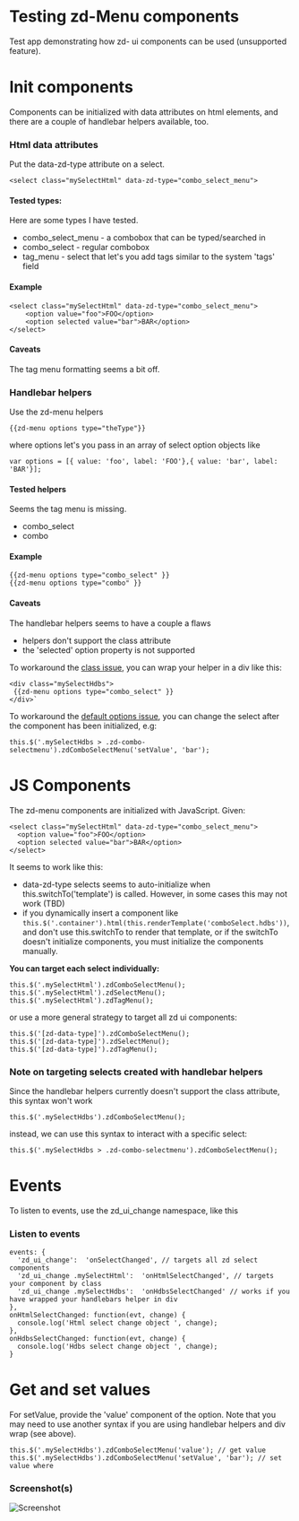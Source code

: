 # Testing zd-Menu components

Test app demonstrating how zd- ui components can be used (unsupported feature).

# Init components
Components can be initialized with data attributes on html elements, and there are a couple of handlebar helpers available, too.

### Html data attributes
Put the data-zd-type attribute on a select. 

```<select class="mySelectHtml" data-zd-type="combo_select_menu">```

#### Tested types:
Here are some types I have tested. 

* combo_select_menu - a combobox that can be typed/searched in
* combo_select - regular combobox
* tag_menu - select that let's you add tags similar to the system 'tags' field

#### Example
```
<select class="mySelectHtml" data-zd-type="combo_select_menu">
    <option value="foo">FOO</option>
    <option selected value="bar">BAR</option>
</select>
```

#### Caveats
The tag menu formatting seems a bit off. 

### Handlebar helpers
Use the zd-menu helpers 

```{{zd-menu options type="theType"}}```

where options let's you pass in an array of select option objects like 

```var options = [{ value: 'foo', label: 'FOO'},{ value: 'bar', label: 'BAR'}];```

#### Tested helpers
Seems the tag menu is missing. 

* combo_select
* combo

#### Example
```
{{zd-menu options type="combo_select" }}
{{zd-menu options type="combo" }}
```

#### Caveats
The handlebar helpers seems to have a couple a flaws

* helpers don't support the class attribute
* the 'selected' option property is not supported

To workaround the [class issue](https://github.com/joelhellman/zd_menu/issues/1), you can wrap your helper in a div like this:

 ```
<div class="mySelectHdbs">
  {{zd-menu options type="combo_select" }}
</div>`
```

To workaround the [default options issue](https://github.com/joelhellman/zd_menu/issues/2), you can change the select after the component has been initialized, e.g:

```
this.$('.mySelectHdbs > .zd-combo-selectmenu').zdComboSelectMenu('setValue', 'bar');
```

# JS Components
The zd-menu components are initialized with JavaScript. Given:

```
<select class="mySelectHtml" data-zd-type="combo_select_menu">
  <option value="foo">FOO</option>
  <option selected value="bar">BAR</option>
</select>
```

It seems to work like this:
* data-zd-type selects seems to auto-initialize when this.switchTo('template') is called. However, in some cases this may not work (TBD)
* if you dynamically insert a component like `this.$('.container').html(this.renderTemplate('comboSelect.hdbs'))`, and don't use this.switchTo to render that template, or if the switchTo doesn't initialize components, you must initialize the components manually.

**You can target each select individually:**

```
this.$('.mySelectHtml').zdComboSelectMenu();
this.$('.mySelectHtml').zdSelectMenu();
this.$('.mySelectHtml').zdTagMenu();
```

or use a more general strategy to target all zd ui components:

```
this.$('[zd-data-type]').zdComboSelectMenu();
this.$('[zd-data-type]').zdSelectMenu();
this.$('[zd-data-type]').zdTagMenu();
```

### Note on targeting selects created with handlebar helpers
Since the handlebar helpers currently doesn't support the class attribute, this syntax won't work

```
this.$('.mySelectHdbs').zdComboSelectMenu();
```

instead, we can use this syntax to interact with a specific select:

```
this.$('.mySelectHdbs > .zd-combo-selectmenu').zdComboSelectMenu();
```

# Events
To listen to events, use the zd_ui_change namespace, like this

### Listen to events
```
events: {
  'zd_ui_change':  'onSelectChanged', // targets all zd select components
  'zd_ui_change .mySelectHtml':  'onHtmlSelectChanged', // targets your component by class
  'zd_ui_change .mySelectHdbs':  'onHdbsSelectChanged' // works if you have wrapped your handlebars helper in div
}, 
onHtmlSelectChanged: function(evt, change) {
  console.log('Html select change object ', change);
},
onHdbsSelectChanged: function(evt, change) {
  console.log('Hdbs select change object ', change);
}
```

# Get and set values
For setValue, provide the 'value' component of the option. Note that you may need to use another syntax if you are using handlebar helpers and div wrap (see above). 

```
this.$('.mySelectHdbs').zdComboSelectMenu('value'); // get value
this.$('.mySelectHdbs').zdComboSelectMenu('setValue', 'bar'); // set value where 
```


### Screenshot(s)
![Screenshot](zd_menu.png?)
